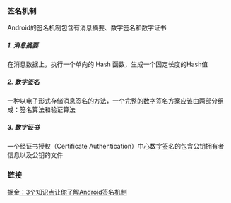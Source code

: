 ### 签名机制
Android的签名机制包含有消息摘要、数字签名和数字证书

##### 1. 消息摘要
在消息数据上，执行一个单向的 Hash 函数，生成一个固定长度的Hash值

##### 2. 数字签名
一种以电子形式存储消息签名的方法，一个完整的数字签名方案应该由两部分组成：签名算法和验证算法

##### 3. 数字证书
一个经证书授权（Certificate Authentication）中心数字签名的包含公钥拥有者信息以及公钥的文件

### 链接

[掘金：3个知识点让你了解Android签名机制](https://juejin.im/entry/5a6ed6836fb9a01ca3258b5f)